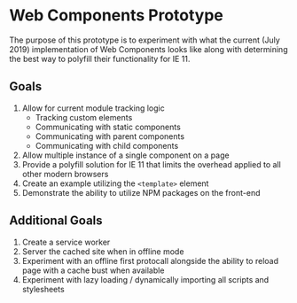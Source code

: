 # Web Components Prototype

The purpose of this prototype is to experiment with what the current (July 2019) implementation of Web Components looks like along with determining the best way to polyfill their functionality for IE 11.

## Goals

1. Allow for current module tracking logic
    - Tracking custom elements
    - Communicating with static components
    - Communicating with parent components
    - Communicating with child components
1. Allow multiple instance of a single component on a page
1. Provide a polyfill solution for IE 11 that limits the overhead applied to all other modern browsers
1. Create an example utilizing the `<template>` element
1. Demonstrate the ability to utilize NPM packages on the front-end

## Additional Goals

1. Create a service worker
1. Server the cached site when in offline mode
1. Experiment with an offline first protocall alongside the ability to reload page with a cache bust when available
1. Experiment with lazy loading / dynamically importing all scripts and stylesheets

